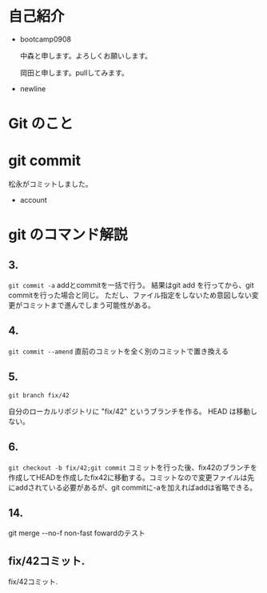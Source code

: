 ﻿# 自己紹介

- bootcamp0908

  中森と申します。よろしくお願いします。

  岡田と申します。pullしてみます。
- newline


# Git のこと

# git commit
 松永がコミットしました。

- account

# git のコマンド解説
## 3.
`git commit -a`
addとcommitを一括で行う。
結果はgit add を行ってから、git commitを行った場合と同じ。
ただし、ファイル指定をしないため意図しない変更がコミットまで進んでしまう可能性がある。

## 4.
`git commit --amend`
直前のコミットを全く別のコミットで置き換える

## 5.
`git branch fix/42`

自分のローカルリポジトリに "fix/42" というブランチを作る。 HEAD は移動しない。

## 6.
`git checkout -b fix/42;git commit`
コミットを行った後、fix42のブランチを作成してHEADを作成したfix42に移動する。コミットなので変更ファイルは先にaddされている必要があるが、git commitに-aを加えればaddは省略できる。

## 14.
git merge --no-f
non-fast fowardのテスト

## fix/42コミット.
fix/42コミット.
